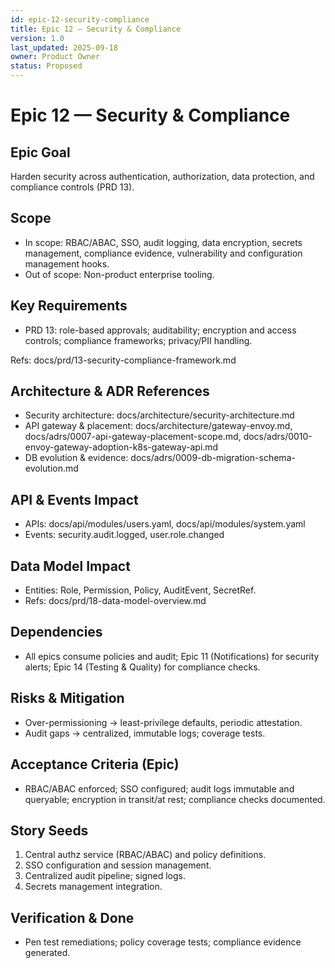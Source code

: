 ```yaml
---
id: epic-12-security-compliance
title: Epic 12 — Security & Compliance
version: 1.0
last_updated: 2025-09-18
owner: Product Owner
status: Proposed
---
```


# Epic 12 — Security & Compliance

## Epic Goal
Harden security across authentication, authorization, data protection, and compliance controls (PRD 13).

## Scope
- In scope: RBAC/ABAC, SSO, audit logging, data encryption, secrets management, compliance evidence, vulnerability and configuration management hooks.
- Out of scope: Non-product enterprise tooling.

## Key Requirements
- PRD 13: role-based approvals; auditability; encryption and access controls; compliance frameworks; privacy/PII handling.

Refs: docs/prd/13-security-compliance-framework.md

## Architecture & ADR References
- Security architecture: docs/architecture/security-architecture.md
- API gateway & placement: docs/architecture/gateway-envoy.md, docs/adrs/0007-api-gateway-placement-scope.md, docs/adrs/0010-envoy-gateway-adoption-k8s-gateway-api.md
- DB evolution & evidence: docs/adrs/0009-db-migration-schema-evolution.md

## API & Events Impact
- APIs: docs/api/modules/users.yaml, docs/api/modules/system.yaml
- Events: security.audit.logged, user.role.changed

## Data Model Impact
- Entities: Role, Permission, Policy, AuditEvent, SecretRef.
- Refs: docs/prd/18-data-model-overview.md

## Dependencies
- All epics consume policies and audit; Epic 11 (Notifications) for security alerts; Epic 14 (Testing & Quality) for compliance checks.

## Risks & Mitigation
- Over-permissioning → least-privilege defaults, periodic attestation.
- Audit gaps → centralized, immutable logs; coverage tests.

## Acceptance Criteria (Epic)
- RBAC/ABAC enforced; SSO configured; audit logs immutable and queryable; encryption in transit/at rest; compliance checks documented.

## Story Seeds
1) Central authz service (RBAC/ABAC) and policy definitions.
2) SSO configuration and session management.
3) Centralized audit pipeline; signed logs.
4) Secrets management integration.

## Verification & Done
- Pen test remediations; policy coverage tests; compliance evidence generated.

